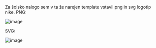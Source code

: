 Za šolsko nalogo sem v ta že narejen template vstavil png in svg logotip nike.
PNG:

![image](https://github.com/user-attachments/assets/363e7066-717a-4243-9a16-197cb2ea0a4a)

SVG:

![image](https://github.com/user-attachments/assets/ce382429-489e-4fc5-96d5-db9e9fa4dcf8)
